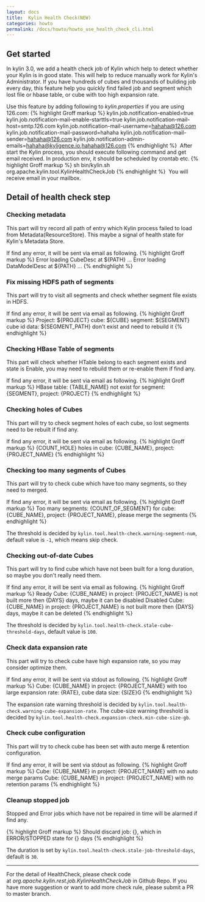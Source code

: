 ```yaml
---
layout: docs
title:  Kylin Health Check(NEW)
categories: howto
permalink: /docs/howto/howto_use_health_check_cli.html
---
```


## Get started
In kylin 3.0, we add a health check job of Kylin which help to detect whether your Kylin is in good state. This will help to reduce manually work for Kylin's Administrator. If you have hundreds of cubes and thousands of building job every day, this feature help you quickly find failed job and segment which lost file or hbase table, or cube with too high expansion rate. 

Use this feature by adding following to *kylin.properties* if you are using 126.com:
{% highlight Groff markup %}
kylin.job.notification-enabled=true
kylin.job.notification-mail-enable-starttls=true
kylin.job.notification-mail-host=smtp.126.com
kylin.job.notification-mail-username=hahaha@126.com
kylin.job.notification-mail-password=hahaha
kylin.job.notification-mail-sender=hahaha@126.com
kylin.job.notification-admin-emails=hahaha@kyligence.io,hahaha@126.com
{% endhighlight %} 
After start the Kylin process, you should execute following command and get email received. In production env, it should be scheduled by crontab etc.
{% highlight Groff markup %}
sh bin/kylin.sh org.apache.kylin.tool.KylinHealthCheckJob
{% endhighlight %} 
You will receive email in your mailbox.

## Detail of health check step

### Checking metadata
This part will try record all path of entry which Kylin process failed to load from Metadata(ResourceStore). This maybe a signal of health state for Kylin's Metadata Store.

If find any error, it will be sent via email as following.
{% highlight Groff markup %}
Error loading CubeDesc at ${PATH} ...
Error loading DataModelDesc at ${PATH} ...
{% endhighlight %}

### Fix missing HDFS path of segments
This part will try to visit all segments and check whether segment file exists in HDFS.  

If find any error, it will be sent via email as following.
{% highlight Groff markup %}
Project: ${PROJECT} cube: ${CUBE} segment: ${SEGMENT} cube id data: ${SEGMENT_PATH} don't exist and need to rebuild it
{% endhighlight %}

### Checking HBase Table of segments
This part will check whether HTable belong to each segment exists and state is Enable, you may need to rebuild them or re-enable them if find any.

If find any error, it will be sent via email as following.
{% highlight Groff markup %}
HBase table: {TABLE_NAME} not exist for segment: {SEGMENT}, project: {PROJECT}
{% endhighlight %}

### Checking holes of Cubes
This part will try to check segment holes of each cube, so lost segments need to be rebuilt if find any.

If find any error, it will be sent via email as following.
{% highlight Groff markup %}
{COUNT_HOLE} holes in cube: {CUBE_NAME}, project: {PROJECT_NAME}
{% endhighlight %}

### Checking too many segments of Cubes
This part will try to check cube which have too many segments, so they need to merged.

If find any error, it will be sent via email as following.
{% highlight Groff markup %}
Too many segments: {COUNT_OF_SEGMENT} for cube: {CUBE_NAME}, project: {PROJECT_NAME}, please merge the segments
{% endhighlight %}

The threshold is decided by `kylin.tool.health-check.warning-segment-num`, default value is `-1`, which means skip check.

### Checking out-of-date Cubes
This part will try to find cube which have not been built for a long duration, so maybe you don't really need them. 

If find any error, it will be sent via email as following.
{% highlight Groff markup %}
Ready Cube: {CUBE_NAME} in project: {PROJECT_NAME} is not built more then {DAYS} days, maybe it can be disabled
Disabled Cube: {CUBE_NAME} in project: {PROJECT_NAME} is not built more then {DAYS} days, maybe it can be deleted
{% endhighlight %}

The threshold is decided by `kylin.tool.health-check.stale-cube-threshold-days`, default value is `100`.

### Check data expansion rate
This part will try to check cube have high expansion rate, so you may consider optimize them. 

If find any error, it will be sent via stdout as following.
{% highlight Groff markup %}
Cube: {CUBE_NAME} in project: {PROJECT_NAME} with too large expansion rate: {RATE}, cube data size: {SIZE}G
{% endhighlight %}

The expansion rate warning threshold is decided by `kylin.tool.health-check.warning-cube-expansion-rate`.
The cube-size warning threshold is decided by `kylin.tool.health-check.expansion-check.min-cube-size-gb`.

### Check cube configuration

This part will try to check cube has been set with auto merge & retention configuration. 

If find any error, it will be sent via stdout as following.
{% highlight Groff markup %}
Cube: {CUBE_NAME} in project: {PROJECT_NAME} with no auto merge params
Cube: {CUBE_NAME} in project: {PROJECT_NAME} with no retention params
{% endhighlight %} 

### Cleanup stopped job

Stopped and Error jobs which have not be repaired in time will be alarmed if find any.

{% highlight Groff markup %}
Should discard job: {}, which in ERROR/STOPPED state for {} days
{% endhighlight %} 

The duration is set by `kylin.tool.health-check.stale-job-threshold-days`, default is `30`.


----

For the detail of HealthCheck, please check code at *org.apache.kylin.rest.job.KylinHealthCheckJob* in Github Repo. 
If you have more suggestion or want to add more check rule, please submit a PR to master branch.
